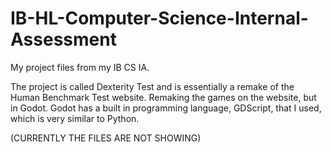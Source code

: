 # IB-HL-Computer-Science-Internal-Assessment
My project files from my IB CS IA.

The project is called Dexterity Test and is essentially a remake of the Human Benchmark Test website. Remaking the games on the website, but in Godot.
Godot has a built in programming language, GDScript, that I used, which is very similar to Python.

(CURRENTLY THE FILES ARE NOT SHOWING)
